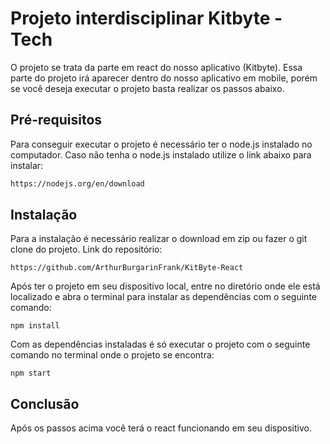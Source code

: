 
# Projeto interdisciplinar Kitbyte - Tech

O projeto se trata da parte em react do nosso aplicativo (Kitbyte).
Essa parte do projeto irá aparecer dentro do nosso aplicativo em mobile, porém se você deseja executar o projeto basta realizar os passos abaixo.

## Pré-requisitos

Para conseguir executar o projeto é necessário ter o node.js instalado no computador.
Caso não tenha o node.js instalado utilize o link abaixo para instalar:


```bash
https://nodejs.org/en/download
```

## Instalação

Para a instalação é necessário realizar o download em zip ou fazer o git clone do projeto.
Link do repositório:
```
https://github.com/ArthurBurgarinFrank/KitByte-React
```
Após ter o projeto em seu dispositivo local, entre no diretório onde ele está localizado e abra o terminal para instalar as dependências com o seguinte comando:

```
npm install
```

Com as dependências instaladas é só executar o projeto com o seguinte comando no terminal onde o projeto se encontra:

```
npm start
```

## Conclusão
Após os passos acima você terá o react funcionando em seu dispositivo. 




